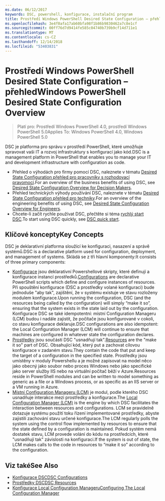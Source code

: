 ```yaml
---
ms.date: 06/12/2017
keywords: DSC, powershell, konfigurace, instalační program
title: Prostředí Windows PowerShell Desired State Configuration – přehled
ms.openlocfilehash: 3e4f0afa17ab60bfa98f1b86b9830462a7c8e1cf
ms.sourcegitcommit: 00ff76d7d9414fe585c04740b739b9cf14d711e1
ms.translationtype: MT
ms.contentlocale: cs-CZ
ms.lasthandoff: 12/14/2018
ms.locfileid: "53403831"
---
```

# <a name="windows-powershell-desired-state-configuration-overview"></a><span data-ttu-id="8da3f-103">Prostředí Windows PowerShell Desired State Configuration – přehled</span><span class="sxs-lookup"><span data-stu-id="8da3f-103">Windows PowerShell Desired State Configuration Overview</span></span>

> <span data-ttu-id="8da3f-104">Platí pro: Prostředí Windows PowerShell 4.0, prostředí Windows PowerShell 5.0</span><span class="sxs-lookup"><span data-stu-id="8da3f-104">Applies To: Windows PowerShell 4.0, Windows PowerShell 5.0</span></span>

<span data-ttu-id="8da3f-105">DSC je platforma pro správu v prostředí PowerShell, které umožňuje spravovat vaši IT a rozvoj infrastruktury s konfigurací jako kód.</span><span class="sxs-lookup"><span data-stu-id="8da3f-105">DSC is a management platform in PowerShell that enables you to manage your IT and development infrastructure with configuration as code.</span></span>

- <span data-ttu-id="8da3f-106">Přehled o výhodách pro firmy pomocí DSC, naleznete v tématu [Desired State Configuration přehled pro pracovníky s rozhodovací pravomocí](decisionMaker.md).</span><span class="sxs-lookup"><span data-stu-id="8da3f-106">For an overview of the business benefits of using DSC, see [Desired State Configuration Overview for Decision Makers](decisionMaker.md).</span></span>
- <span data-ttu-id="8da3f-107">Přehled technických výhody používání DSC, naleznete v tématu [Desired State Configuration přehled pro techniky](DscForEngineers.md).</span><span class="sxs-lookup"><span data-stu-id="8da3f-107">For an overview of the engineering benefits of using DSC, see [Desired State Configuration Overview for Engineers](DscForEngineers.md).</span></span>
- <span data-ttu-id="8da3f-108">Chcete-li začít rychle používat DSC, přečtěte si téma [rychlý start DSC](../quickstarts/website-quickstart.md).</span><span class="sxs-lookup"><span data-stu-id="8da3f-108">To start using DSC quickly, see [DSC quick start](../quickstarts/website-quickstart.md).</span></span>

## <a name="key-concepts"></a><span data-ttu-id="8da3f-109">Klíčové koncepty</span><span class="sxs-lookup"><span data-stu-id="8da3f-109">Key Concepts</span></span>

<span data-ttu-id="8da3f-110">DSC je deklarativní platforma sloužící ke konfiguraci, nasazení a správě systémů.</span><span class="sxs-lookup"><span data-stu-id="8da3f-110">DSC is a declarative platform used for configuration, deployment, and management of systems.</span></span> <span data-ttu-id="8da3f-111">Skládá se z tři hlavní komponenty:</span><span class="sxs-lookup"><span data-stu-id="8da3f-111">It consists of three primary components:</span></span>

- <span data-ttu-id="8da3f-112">[Konfigurace](../configurations/configurations.md) jsou deklarativní Powershellové skripty, které definují a konfigurace instancí prostředků.</span><span class="sxs-lookup"><span data-stu-id="8da3f-112">[Configurations](../configurations/configurations.md) are declarative PowerShell scripts which define and configure instances of resources.</span></span>
    <span data-ttu-id="8da3f-113">Při spouštění konfigurace (DSC a prostředky volané konfiguraci) bude jednoduše "aby tak", zajištění, že v systému existuje ve stavu rozloženy modulem konfigurace.</span><span class="sxs-lookup"><span data-stu-id="8da3f-113">Upon running the configuration, DSC (and the resources being called by the configuration) will simply “make it so”, ensuring that the system exists in the state laid out by the configuration.</span></span>
    <span data-ttu-id="8da3f-114">Konfigurace DSC se také idempotentní: místní Configuration Manageru (LCM) budou i nadále zajistit, že počítače jsou konfigurované v cokoli, co stavu konfigurace deklaruje.</span><span class="sxs-lookup"><span data-stu-id="8da3f-114">DSC configurations are also idempotent: the Local Configuration Manager (LCM) will continue to ensure that machines are configured in whatever state the configuration declares.</span></span>
- <span data-ttu-id="8da3f-115">[Prostředky](../resources/resources.md) jsou součástí DSC "usnadňují tak".</span><span class="sxs-lookup"><span data-stu-id="8da3f-115">[Resources](../resources/resources.md) are the "make it so" part of DSC.</span></span> <span data-ttu-id="8da3f-116">Obsahující kód, který put a zachovat cílovou konfigurace v zadaném stavu.</span><span class="sxs-lookup"><span data-stu-id="8da3f-116">They contain the code that put and keep the target of a configuration in the specified state.</span></span>
    <span data-ttu-id="8da3f-117">Prostředky jsou umístěny v moduly Powershellu a je možné zapisovat na model něco jako obecný jako soubor nebo proces Windows nebo jako specifické jako server služby IIS nebo na virtuální počítač běží v Azure.</span><span class="sxs-lookup"><span data-stu-id="8da3f-117">Resources reside in PowerShell modules and can be written to model something as generic as a file or a Windows process, or as specific as an IIS server or a VM running in Azure.</span></span>
- <span data-ttu-id="8da3f-118">[Místní Configuration Manageru (LCM)](../managing-nodes/metaConfig.md) je modul, podle kterého DSC usnadňuje interakce mezi prostředky a konfigurace.</span><span class="sxs-lookup"><span data-stu-id="8da3f-118">The [Local Configuration Manager (LCM)](../managing-nodes/metaConfig.md) is the engine by which DSC facilitates the interaction between resources and configurations.</span></span>
    <span data-ttu-id="8da3f-119">LCM se pravidelně dotazuje systému použití toku řízení implementované prostředky, abyste zajistili zachování stavu určené konfigurace.</span><span class="sxs-lookup"><span data-stu-id="8da3f-119">The LCM regularly polls the system using the control flow implemented by resources to ensure that the state defined by a configuration is maintained.</span></span>
    <span data-ttu-id="8da3f-120">Pokud systém nemá dostatek stavu, LCM provede volání do kódu na prostředcích, které "usnadňují tak" závislosti na konfiguraci.</span><span class="sxs-lookup"><span data-stu-id="8da3f-120">If the system is out of state, the LCM makes calls to the code in resources to “make it so” according to the configuration.</span></span>

## <a name="see-also"></a><span data-ttu-id="8da3f-121">Viz také</span><span class="sxs-lookup"><span data-stu-id="8da3f-121">See Also</span></span>

- [<span data-ttu-id="8da3f-122">Konfigurace DSC</span><span class="sxs-lookup"><span data-stu-id="8da3f-122">DSC Configurations</span></span>](../configurations/configurations.md)
- [<span data-ttu-id="8da3f-123">Prostředky DSC</span><span class="sxs-lookup"><span data-stu-id="8da3f-123">DSC Resources</span></span>](../resources/resources.md)
- [<span data-ttu-id="8da3f-124">Konfigurace Local Configuration Manageru</span><span class="sxs-lookup"><span data-stu-id="8da3f-124">Configuring The Local Configuration Manager</span></span>](../managing-nodes/metaConfig.md)
